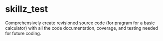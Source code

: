 # skillz_test
Comprehensively create revisioned source code (for pragram for a basic calculator) with all the code documentation, coverage, and testing needed for future coding.

